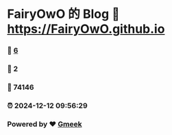 # FairyOwO 的 Blog :link: https://FairyOwO.github.io 
### :page_facing_up: [6](https://FairyOwO.github.io/tag.html) 
### :speech_balloon: 2 
### :hibiscus: 74146 
### :alarm_clock: 2024-12-12 09:56:29 
### Powered by :heart: [Gmeek](https://github.com/Meekdai/Gmeek)
